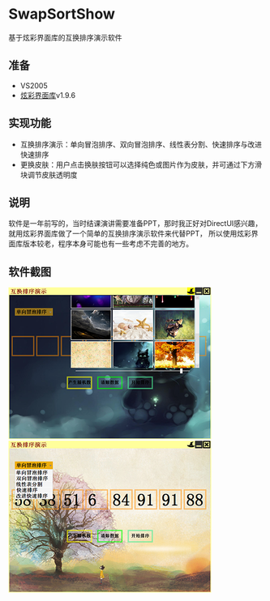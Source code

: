 # SwapSortShow
基于炫彩界面库的互换排序演示软件
## 准备
* VS2005
* [炫彩界面库](http://www.xcgui.com/)v1.9.6
## 实现功能
* 互换排序演示：单向冒泡排序、双向冒泡排序、线性表分割、快速排序与改进快速排序
* 更换皮肤：用户点击换肤按钮可以选择纯色或图片作为皮肤，并可通过下方滑块调节皮肤透明度
## 说明
软件是一年前写的，当时结课演讲需要准备PPT，那时我正好对DirectUI感兴趣，就用炫彩界面库做了一个简单的互换排序演示软件来代替PPT，
所以使用炫彩界面库版本较老，程序本身可能也有一些考虑不完善的地方。
## 软件截图
![image](https://github.com/SigalHu/SwapSortShow/raw/master/screenshot/1.png) ![image](https://github.com/SigalHu/SwapSortShow/raw/master/screenshot/2.png)
